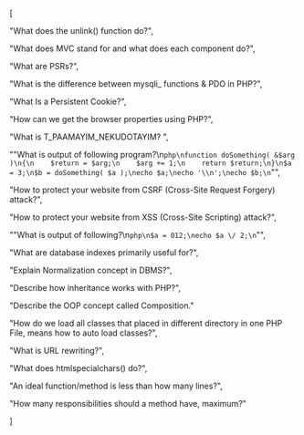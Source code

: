 [

"What does the unlink() function do?",

"What does MVC stand for and what does each component do?",

"What are PSRs?",

"What is the difference between mysqli_ functions & PDO in PHP?",

"What Is a Persistent Cookie?",

"How can we get the browser properties using PHP?",

"What is T_PAAMAYIM_NEKUDOTAYIM? ",

""What is output of following program?\n```php\nfunction doSomething( &$arg )\n{\n    $return = $arg;\n    $arg += 1;\n    return $return;\n}\n$a = 3;\n$b = doSomething( $a );\necho $a;\necho '\\n';\necho $b;\n```"",

"How to protect your website from CSRF (Cross-Site Request Forgery) attack?",

"How to protect your website from XSS (Cross-Site Scripting) attack?",

""What is output of following?\n```php\n$a = 012;\necho $a \/ 2;\n```"",

"What are database indexes primarily useful for?",

"Explain Normalization concept in DBMS?",

"Describe how inheritance works with PHP?",

"Describe the OOP concept called Composition."

"How do we load all classes that placed in different directory in one PHP File, means how to auto load classes?",

"What is URL rewriting?",

"What does htmlspecialchars() do?",

"An ideal function/method is less than how many lines?",

"How many responsibilities should a method have, maximum?"

]